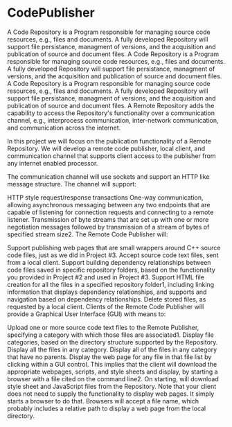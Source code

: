 # CodePublisher
A Code Repository is a Program responsible for managing source code resources, e.g., files and documents. A fully developed Repository will support file persistance, managment of versions, and the acquisition and publication of source and document files.
A Code Repository is a Program responsible for managing source code resources, e.g., files and documents. A fully developed Repository will support file persistance, managment of versions, and the acquisition and publication of source and document files. A Code Repository is a Program responsible for managing source code resources, e.g., files and documents. A fully developed Repository will support file persistance, managment of versions, and the acquisition and publication of source and document files. A Remote Repository adds the capability to access the Repository's functionality over a communication channel, e.g., interprocess communication, inter-network communication, and communication across the internet.

In this project we will focus on the publication functionality of a Remote Repository. We will develop a remote code publisher, local client, and communication channel that supports client access to the publisher from any internet enabled processor.

The communication channel will use sockets and support an HTTP like message structure. The channel will support:

HTTP style request/response transactions One-way communication, allowing asynchronous messaging between any two endpoints that are capable of listening for connection requests and connecting to a remote listener. Transmission of byte streams that are set up with one or more negotiation messages followed by transmission of a stream of bytes of specified stream size2. The Remote Code Publisher will:

Support publishing web pages that are small wrappers around C++ source code files, just as we did in Project #3. Accept source code text files, sent from a local client. Support building dependency relationships between code files saved in specific repository folders, based on the functionality you provided in Project #2 and used in Project #3. Support HTML file creation for all the files in a specified repository folder1, including linking information that displays dependency relationships, and supports and navigation based on dependency relationships. Delete stored files, as requested by a local client. Clients of the Remote Code Publisher will provide a Graphical User Interface (GUI) with means to:

Upload one or more source code text files to the Remote Publisher, specifying a category with which those files are associated1. Display file categories, based on the directory structure supported by the Repository. Display all the files in any category. Display all of the files in any category that have no parents. Display the web page for any file in that file list by clicking within a GUI control. This implies that the client will download the appropriate webpages, scripts, and style sheets and display, by starting a browser with a file cited on the command line2. On starting, will download style sheet and JavaScript files from the Repository. Note that your client does not need to supply the functionality to display web pages. It simply starts a browser to do that. Browsers will accept a file name, which probably includes a relative path to display a web page from the local directory.
